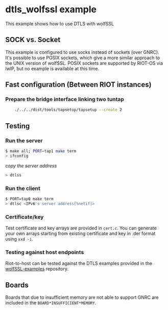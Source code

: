 # dtls_wolfssl example

This example shows how to use DTLS with wolfSSL

## SOCK vs. Socket

This example is configured to use socks instead of sockets (over GNRC).
It's possible to use POSIX sockets, which give a more similar approach to the
UNIX version of wolfSSL. POSIX sockets are supported by RIOT-OS via lwIP, but
no example is available at this time.

## Fast configuration (Between RIOT instances)

### Prepare the bridge interface linking two tuntap

```bash
    ./../../dist/tools/tapsetup/tapsetup --create 2
```

## Testing

### Run the server
```bash
$ make all; PORT=tap1 make term
> ifconfig
```
*copy the server address*

```bash
> dtlss
```
### Run the client
```bash
$ PORT=tap0 make term
> dtlsc <IPv6's server address[%netif]>
```

### Certificate/key

Test certificate and key arrays are provided in `cert.c`. You can generate your own arrays starting from existing certificate and key in .der format using `xxd -i`.

### Testing against host endpoints

Riot-to-host can be tested against the DTLS examples provided in the [wolfSSL-examples](https://github.com/wolfSSL/wolfssl-examples/tree/master/dtls) repository.

## Boards

Boards that due to insufficient memory are not able to support GNRC are included
in the `BOARD*INSUFFICIENT*MEMORY`.
